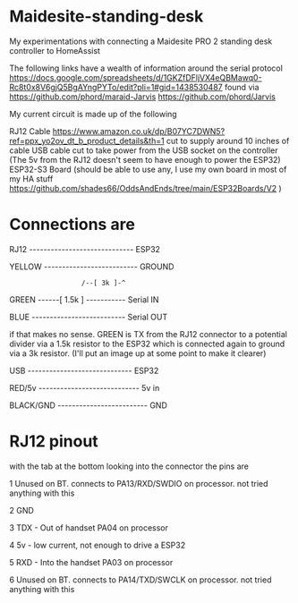 # Maidesite-standing-desk
My experimentations with connecting a Maidesite PRO 2 standing desk controller to HomeAssist

The following links have a wealth of information around the serial protocol
https://docs.google.com/spreadsheets/d/1GKZfDFljVX4eQBMawq0-Rc8t0x8V6gjQ5BgAYngPYTo/edit?pli=1#gid=1438530487 found via https://github.com/phord/maraid-Jarvis
https://github.com/phord/Jarvis

My current circuit is made up of the following

RJ12 Cable  https://www.amazon.co.uk/dp/B07YC7DWN5?ref=ppx_yo2ov_dt_b_product_details&th=1   cut to supply around 10 inches of cable
USB cable  cut to take power from the USB socket on the controller (The 5v from the RJ12 doesn't seem to have enough to power the ESP32)
ESP32-S3 Board  (should be able to use any,  I use my own board in most of my HA stuff https://github.com/shades66/OddsAndEnds/tree/main/ESP32Boards/V2 )

# Connections are

RJ12 ----------------------------- ESP32

YELLOW --------------------------  GROUND

                      /--[ 3k ]-^
                      
GREEN  ------[ 1.5k ] -----------  Serial IN

BLUE   -------------------------- Serial OUT

if that makes no sense.  GREEN is TX from the RJ12 connector to a potential divider via a 1.5k resistor to the ESP32 which is connected again to ground via a 3k resistor.
(I'll put an image up at some point to make it clearer)

USB ----------------------------- ESP32

RED/5v ---------------------------- 5v in

BLACK/GND ------------------------- GND


# RJ12 pinout
   with the tab at the bottom looking into the connector the pins are

   1   Unused on BT.   connects to PA13/RXD/SWDIO on processor.   not tried anything with this

   2   GND

   3   TDX - Out of handset    PA04 on processor

   4   5v  - low current,  not enough to drive a ESP32 

   5   RXD - Into the handset  PA03 on processor

   6   Unused on BT.   connects to PA14/TXD/SWCLK on processor.   not tried anything with this

